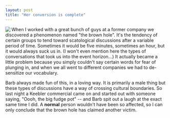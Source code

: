 ```yaml
---
layout: post
title: "Her conversion is complete"
---
```




<p><img src="http://www.cwinters.com/images/blog/emperor.jpg" align="left" /></p>

<p>When I worked with a great bunch of guys at a former company we discovered a phenomenon named "the brown hole". It's the tendency of certain groups to tend toward scatological discussions after a variable period of time. Sometimes it would be five minutes, sometimes an hour, but it would always suck us in. (I won't even mention here the types of conversations that took us into the event horizon...) It actually became a little problem because you simply couldn't say certain words for fear of plunging in, and when we all went to different companies we had to de-sensitize our vocabulary.</p>

<p>Barb always made fun of this, in a loving way. It is primarily a male thing but these types of discussions have a way of crossing cultural boundaries. So last night a Keebler commercial came on and started out with someone saying, "Oooh, the big fudge pot" -- and Barb spit out a laugh at the exact same time I did. A <b>normal</b> person wouldn't have been so affected, so I can only conclude that the brown hole has claimed another victim.</p>


